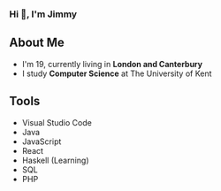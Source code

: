 ### Hi 👋, I'm Jimmy

## About Me
- I'm 19, currently living in **London and Canterbury**
- I study **Computer Science** at The University of Kent

## Tools
- Visual Studio Code
- Java
- JavaScript
- React
- Haskell (Learning)
- SQL
- PHP

